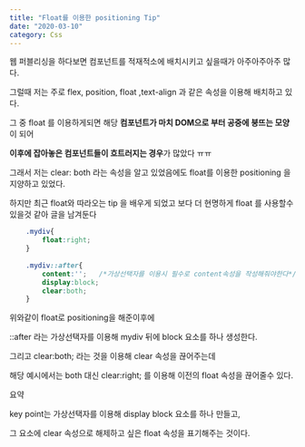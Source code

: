 ```yaml
---
title: "Float를 이용한 positioning Tip"
date: "2020-03-10"
category: Css
---
```



웹 퍼블리싱을 하다보면 컴포넌트를 적재적소에 배치시키고 싶을때가 아주아주아주 많다.

그럴때 저는 주로 flex, position, float ,text-align 과 같은 속성을 이용해 배치하고 있다.

그 중 float 를 이용하게되면 해당 **컴포넌트가 마치 DOM으로 부터 공중에 붕뜨는 모양**이 되어

**이후에 잡아놓은 컴포넌트들이 흐트러지는 경우**가 많았다 ㅠㅠ

그래서 저는 clear: both 라는 속성을 알고 있었음에도 float를 이용한 positioning 을 지양하고 있었다.

하지만 최근 float와 따라오는 tip 을 배우게 되었고 보다 더 현명하게 float 를 사용할수 있을것 같아 글을 남겨둔다
```CSS
    .mydiv{
    	float:right;
    }
    
    .mydiv::after{
    	content:'';   /*가상선택자를 이용시 필수로 content속성을 작성해줘야한다*/
    	display:block;
    	clear:both;
    }
```
위와같이 float로 positioning을 해준이후에 

::after 라는 가상선택자를 이용해 mydiv 뒤에 block 요소를 하나 생성한다.

그리고 clear:both; 라는 것을 이용해 clear 속성을 끊어주는데

해당 예시에서는 both 대신 clear:right; 를 이용해 이전의 float 속성을 끊어줄수 있다.

요약

key point는 가상선택자를 이용해 display block 요소를 하나 만들고,

그 요소에 clear 속성으로 해제하고 싶은 float 속성을 표기해주는 것이다.